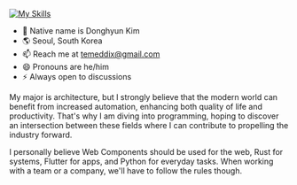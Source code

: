 [![My Skills](https://skillicons.dev/icons?i=git,github,vscode,js,ts,html,css,nodejs,svelte,vite,azure,python,cs,flutter,rust,ps,ai,blender,sketchup,threejs,aws,postgres,django,docker)](https://skillicons.dev)

- 🪪 Native name is Donghyun Kim
- 🌎 Seoul, South Korea
- 📫 Reach me at temeddix@gmail.com
- 😄 Pronouns are he/him
- ⚡ Always open to discussions

My major is architecture, but I strongly believe that the modern world can benefit from increased automation, enhancing both quality of life and productivity. That's why I am diving into programming, hoping to discover an intersection between these fields where I can contribute to propelling the industry forward.

I personally believe Web Components should be used for the web, Rust for systems, Flutter for apps, and Python for everyday tasks. When working with a team or a company, we'll have to follow the rules though.
